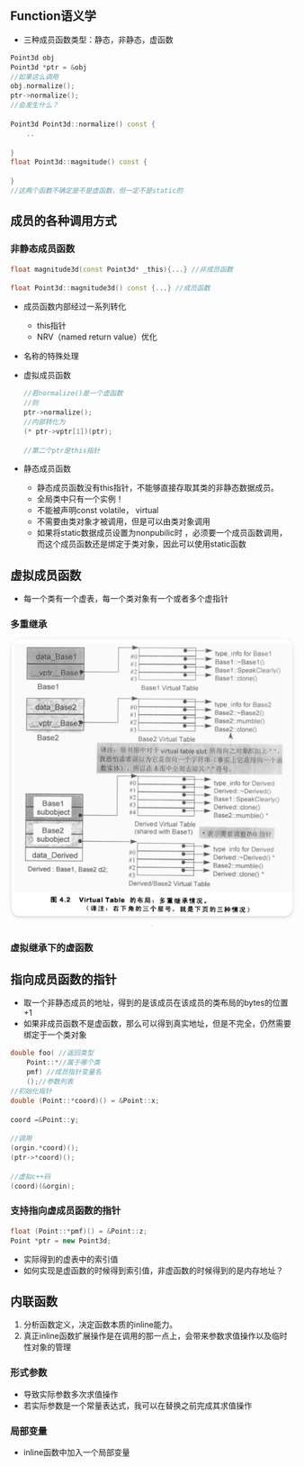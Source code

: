 ## Function语义学
- 三种成员函数类型：静态，非静态，虚函数
```cpp
Point3d obj
Point3d *ptr = &obj
//如果这么调用
obj.normalize();
ptr->normalize();
//会发生什么？

Point3d Point3d::normalize() const {
    ..

}
float Point3d::magnitude() const {

}
//这两个函数不确定是不是虚函数，但一定不是static的
```

## 成员的各种调用方式

### 非静态成员函数

```cpp
float magnitude3d(const Point3d* _this){...} //非成员函数
 
float Point3d::magnitude3d() const {...} //成员函数
```

- 成员函数内部经过一系列转化
  - this指针
  - NRV（named return value）优化

- 名称的特殊处理

- 虚拟成员函数
  ```cpp
  //若normalize()是一个虚函数
  //则
  ptr->normalize();
  //内部转化为
  (* ptr->vptr[1])(ptr);
  
  //第二个ptr是this指针
  ```

- 静态成员函数
  - 静态成员函数没有this指针，不能够直接存取其类的非静态数据成员。
  - 全局类中只有一个实例！
  - 不能被声明const volatile， virtual
  - 不需要由类对象才被调用，但是可以由类对象调用
  - 如果将static数据成员设置为nonpubilic时 ，必须要一个成员函数调用，而这个成员函数还是绑定于类对象，因此可以使用static函数

## 虚拟成员函数

- 每一个类有一个虚表，每一个类对象有一个或者多个虚指针

### 多重继承

<center>
    <img style="border-radius: 1.125em;
    box-shadow: 0 2px 4px 0 rgba(34,36,38,.12),0 2px 10px 0 rgba(34,36,38,.08);"
    src=img/2021-05-29-21-35-24.png
width=500px>
    <br>
    <div style="color:orange; border-bottom: 1px solid #d9d9d9;
    display: inline-block;
    color: #999;
    padding: 2px;"></div>
</center>

### 虚拟继承下的虚函数


## 指向成员函数的指针
- 取一个非静态成员的地址，得到的是该成员在该成员的类布局的bytes的位置+1
- 如果非成员函数不是虚函数，那么可以得到真实地址，但是不完全，仍然需要绑定于一个类对象
```cpp
double foo( //返回类型
    Point::*//属于哪个类
    pmf) //成员指针变量名
    ();//参数列表
//初始化指针
double (Point::*coord)() = &Point::x;

coord =&Point::y;

//调用
(orgin.*coord)();
(ptr->*coord)();

//虚拟c++码
(coord)(&orgin);
```
### 支持指向虚成员函数的指针

```cpp
float (Point::*pmf)() = &Point::z;
Point *ptr = new Point3d;
```
- 实际得到的虚表中的索引值
- 如何实现是虚函数的时候得到索引值，非虚函数的时候得到的是内存地址？


## 内联函数

1. 分析函数定义，决定函数本质的inline能力。
2. 真正inline函数扩展操作是在调用的那一点上，会带来参数求值操作以及临时性对象的管理

### 形式参数

- 导致实际参数多次求值操作
- 若实际参数是一个常量表达式，我可以在替换之前完成其求值操作

### 局部变量
- inline函数中加入一个局部变量
